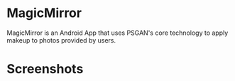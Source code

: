 # MagicMirror
MagicMirror is an Android App that uses PSGAN's core technology to apply makeup to photos provided by users.

# Screenshots
